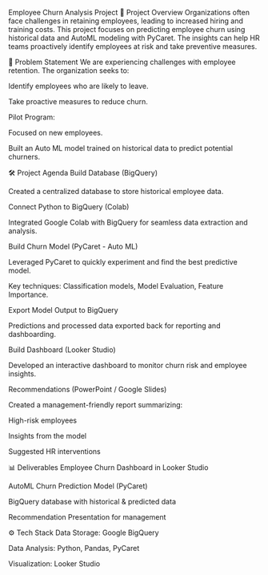 Employee Churn Analysis Project
📌 Project Overview
Organizations often face challenges in retaining employees, leading to increased hiring and training costs.
This project focuses on predicting employee churn using historical data and AutoML modeling with PyCaret.
The insights can help HR teams proactively identify employees at risk and take preventive measures.

🎯 Problem Statement
We are experiencing challenges with employee retention. The organization seeks to:

Identify employees who are likely to leave.

Take proactive measures to reduce churn.

Pilot Program:

Focused on new employees.

Built an Auto ML model trained on historical data to predict potential churners.

🛠 Project Agenda
Build Database (BigQuery)

Created a centralized database to store historical employee data.

Connect Python to BigQuery (Colab)

Integrated Google Colab with BigQuery for seamless data extraction and analysis.

Build Churn Model (PyCaret - Auto ML)

Leveraged PyCaret to quickly experiment and find the best predictive model.

Key techniques: Classification models, Model Evaluation, Feature Importance.

Export Model Output to BigQuery

Predictions and processed data exported back for reporting and dashboarding.

Build Dashboard (Looker Studio)

Developed an interactive dashboard to monitor churn risk and employee insights.

Recommendations (PowerPoint / Google Slides)

Created a management-friendly report summarizing:

High-risk employees

Insights from the model

Suggested HR interventions

📊 Deliverables
Employee Churn Dashboard in Looker Studio

AutoML Churn Prediction Model (PyCaret)

BigQuery database with historical & predicted data

Recommendation Presentation for management

⚙️ Tech Stack
Data Storage: Google BigQuery

Data Analysis: Python, Pandas, PyCaret

Visualization: Looker Studio
